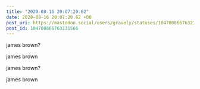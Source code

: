 ```yaml
---
title: "2020-08-16 20:07:20.62"
date: 2020-08-16 20:07:20.62 +00
post_uri: https://mastodon.social/users/gravely/statuses/104700866763231566
post_id: 104700866763231566
---
```

james brown?

james brown

james brown?

james brown


